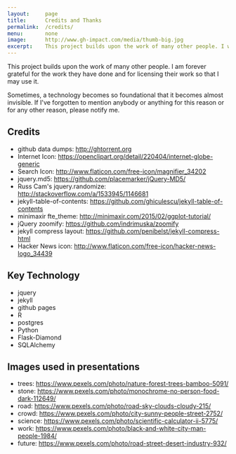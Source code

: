 ```yaml
---
layout:     page
title:      Credits and Thanks
permalink:  /credits/
menu:       none
image:      http://www.gh-impact.com/media/thumb-big.jpg
excerpt:    This project builds upon the work of many other people. I wish to express my thanks and gratitude for their efforts and for licensing their work in such a way that I may include it in the current work. gh-impact is a measure of influence on GitHub.
---
```


This project builds upon the work of many other people.  I am forever grateful for the work they have done and for licensing their work so that I may use it.

Sometimes, a technology becomes so foundational that it becomes almost invisible.  If I've forgotten to mention anybody or anything for this reason or for any other reason, please notify me.

## Credits

- github data dumps: http://ghtorrent.org
- Internet Icon: https://openclipart.org/detail/220404/internet-globe-generic
- Search Icon: http://www.flaticon.com/free-icon/magnifier_34202
- jquery.md5: https://github.com/placemarker/jQuery-MD5/
- Russ Cam's jquery.randomize: http://stackoverflow.com/a/1533945/1146681
- jekyll-table-of-contents: https://github.com/ghiculescu/jekyll-table-of-contents
- minimaxir fte_theme: http://minimaxir.com/2015/02/ggplot-tutorial/
- jQuery zoomify: https://github.com/indrimuska/zoomify
- jekyll compress layout: https://github.com/penibelst/jekyll-compress-html
- Hacker News icon: http://www.flaticon.com/free-icon/hacker-news-logo_34439

## Key Technology

- jquery
- jekyll
- github pages
- R
- postgres
- Python
- Flask-Diamond
- SQLAlchemy

## Images used in presentations

- trees: https://www.pexels.com/photo/nature-forest-trees-bamboo-5091/
- stone: https://www.pexels.com/photo/monochrome-no-person-food-dark-112649/
- road: https://www.pexels.com/photo/road-sky-clouds-cloudy-215/
- crowd: https://www.pexels.com/photo/city-sunny-people-street-2752/
- science: https://www.pexels.com/photo/scientific-calculator-ii-5775/
- work: https://www.pexels.com/photo/black-and-white-city-man-people-1984/
- future: https://www.pexels.com/photo/road-street-desert-industry-932/

